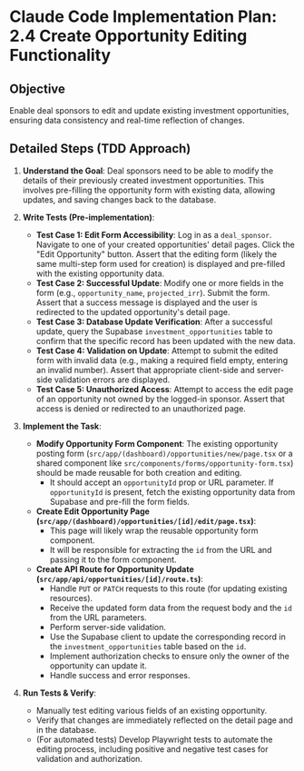 # Claude Code Implementation Plan: 2.4 Create Opportunity Editing Functionality

## Objective
Enable deal sponsors to edit and update existing investment opportunities, ensuring data consistency and real-time reflection of changes.

## Detailed Steps (TDD Approach)

1.  **Understand the Goal**: Deal sponsors need to be able to modify the details of their previously created investment opportunities. This involves pre-filling the opportunity form with existing data, allowing updates, and saving changes back to the database.

2.  **Write Tests (Pre-implementation)**:
    *   **Test Case 1: Edit Form Accessibility**: Log in as a `deal_sponsor`. Navigate to one of your created opportunities' detail pages. Click the "Edit Opportunity" button. Assert that the editing form (likely the same multi-step form used for creation) is displayed and pre-filled with the existing opportunity data.
    *   **Test Case 2: Successful Update**: Modify one or more fields in the form (e.g., `opportunity_name`, `projected_irr`). Submit the form. Assert that a success message is displayed and the user is redirected to the updated opportunity's detail page.
    *   **Test Case 3: Database Update Verification**: After a successful update, query the Supabase `investment_opportunities` table to confirm that the specific record has been updated with the new data.
    *   **Test Case 4: Validation on Update**: Attempt to submit the edited form with invalid data (e.g., making a required field empty, entering an invalid number). Assert that appropriate client-side and server-side validation errors are displayed.
    *   **Test Case 5: Unauthorized Access**: Attempt to access the edit page of an opportunity not owned by the logged-in sponsor. Assert that access is denied or redirected to an unauthorized page.

3.  **Implement the Task**: 
    *   **Modify Opportunity Form Component**: The existing opportunity posting form (`src/app/(dashboard)/opportunities/new/page.tsx` or a shared component like `src/components/forms/opportunity-form.tsx`) should be made reusable for both creation and editing.
        *   It should accept an `opportunityId` prop or URL parameter. If `opportunityId` is present, fetch the existing opportunity data from Supabase and pre-fill the form fields.
    *   **Create Edit Opportunity Page (`src/app/(dashboard)/opportunities/[id]/edit/page.tsx`)**:
        *   This page will likely wrap the reusable opportunity form component.
        *   It will be responsible for extracting the `id` from the URL and passing it to the form component.
    *   **Create API Route for Opportunity Update (`src/app/api/opportunities/[id]/route.ts`)**:
        *   Handle `PUT` or `PATCH` requests to this route (for updating existing resources).
        *   Receive the updated form data from the request body and the `id` from the URL parameters.
        *   Perform server-side validation.
        *   Use the Supabase client to update the corresponding record in the `investment_opportunities` table based on the `id`.
        *   Implement authorization checks to ensure only the owner of the opportunity can update it.
        *   Handle success and error responses.

4.  **Run Tests & Verify**: 
    *   Manually test editing various fields of an existing opportunity.
    *   Verify that changes are immediately reflected on the detail page and in the database.
    *   (For automated tests) Develop Playwright tests to automate the editing process, including positive and negative test cases for validation and authorization.



